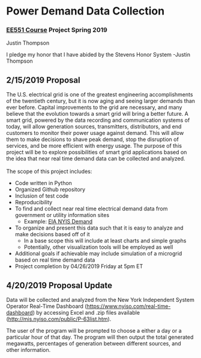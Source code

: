 # Power Demand Data Collection <br />
### [EE551 Course](https://github.com/sergulaydore/EE-551-Spring-2019 "Course Website") Project Spring 2019 <br />
Justin Thompson <br />

I pledge my honor that I have abided by the Stevens Honor System -Justin Thompson

## 2/15/2019 Proposal <br /> 
The U.S. electrical grid is one of the greatest engineering accomplishments of the twentieth century, but it is now aging and seeing larger demands than ever before. Capital improvements to the grid are necessary, and many believe that the evolution towards a smart grid will bring a better future. A smart grid, powered by the data recording and communication systems of today, will allow generation sources, transmitters, distributors, and end customers to monitor their power usage against demand. This will allow them to make decisions to shave peak demand, stop the disruption of services, and be more efficient with energy usage. The purpose of this project will be to explore possibilities of smart grid applications based on the idea that near real time demand data can be collected and analyzed. <br /> <br />
The scope of this project includes: <br /> 
* Code written in Python
* Organized Github repository
* Inclusion of test code
* Reproducibility
* To find and collect near real time electrical demand data from government or utility information sites
  * Example:  [EIA NYIS Demand](https://www.eia.gov/realtime_grid/#/data/graphs?end=20190212T15&start=20190205T20&bas=000g&regions=0 "EIA NYIS Demand")  
* To organize and present this data such that it is easy to analyze and make decisions based off of it
  * In a base scope this will include at least charts and simple graphs
  * Potentially, other visualization tools will be employed as well
* Additional goals if achievable may include simulation of a microgrid based on real time demand data
* Project completion by 04/26/2019 Friday at 5pm ET

## 4/20/2019 Proposal Update <br />

Data will be collected and analyzed from the New York Independent System Operator Real-Time Dashboard (https://www.nyiso.com/real-time-dashboard) by accessing Excel and .zip files available (http://mis.nyiso.com/public/P-63list.htm).

The user of the program will be prompted to choose a either a day or a particular hour of that day. The program will then output the total generated megawatts, percentages of generation between different sources, and other information. 
